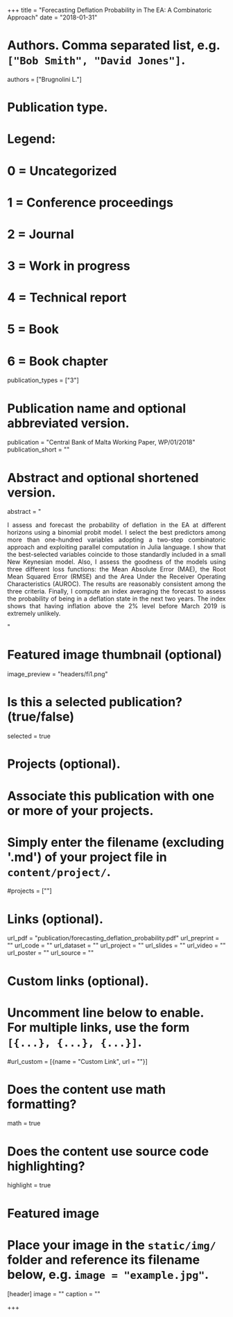 +++
title = "Forecasting Deflation Probability in The EA: A Combinatoric Approach"
date = "2018-01-31"

# Authors. Comma separated list, e.g. `["Bob Smith", "David Jones"]`.
authors = ["Brugnolini L."]

# Publication type.
# Legend:
# 0 = Uncategorized
# 1 = Conference proceedings
# 2 = Journal
# 3 = Work in progress
# 4 = Technical report
# 5 = Book
# 6 = Book chapter
publication_types = ["3"]

# Publication name and optional abbreviated version.
publication = "Central Bank of Malta Working Paper, WP/01/2018"
publication_short = ""

# Abstract and optional shortened version.
abstract = "<p style='text-align: justify;'> I assess and forecast the probability of deflation in the EA at different horizons using a binomial probit model. I select the best predictors among more than one-hundred variables adopting a two-step combinatoric approach and exploiting parallel computation in Julia language. I show that the best-selected variables coincide to those standardly included in a small New Keynesian model. Also, I assess the goodness of the models using three different loss functions: the Mean Absolute Error (MAE), the Root Mean Squared Error (RMSE) and the Area Under the Receiver Operating Characteristics (AUROC). The results are reasonably consistent among the three criteria. Finally, I compute an index averaging the forecast to assess the probability of being in a deflation state in the next two years. The index shows that having inflation above the 2% level before March 2019 is extremely unlikely.</p>"
# Featured image thumbnail (optional)
image_preview = "headers/fi1.png"

# Is this a selected publication? (true/false)
selected = true

# Projects (optional).
#   Associate this publication with one or more of your projects.
#   Simply enter the filename (excluding '.md') of your project file in `content/project/`.
#projects = [""]

# Links (optional).
url_pdf = "publication/forecasting_deflation_probability.pdf"
url_preprint = ""
url_code = ""
url_dataset = ""
url_project = ""
url_slides = ""
url_video = ""
url_poster = ""
url_source = ""

# Custom links (optional).
#   Uncomment line below to enable. For multiple links, use the form `[{...}, {...}, {...}]`.
#url_custom = [{name = "Custom Link", url = ""}]

# Does the content use math formatting?
math = true

# Does the content use source code highlighting?
highlight = true

# Featured image
# Place your image in the `static/img/` folder and reference its filename below, e.g. `image = "example.jpg"`.
[header]
image = ""
caption = ""

+++

